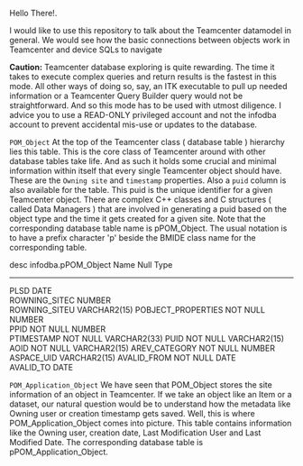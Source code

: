 Hello There!.

   I would like to use this repository to talk about the Teamcenter datamodel in general. 
We would see how the basic connections between objects work in Teamcenter and device SQLs to navigate 

**Caution:** Teamcenter database exploring is quite rewarding. The time it takes to execute complex queries and return results is the fastest in this mode. All other ways of doing so, say, an ITK executable to pull up needed information or a Teamcenter Query Builder query would not be straightforward. And so this mode has to be used with utmost diligence. I advice you to use a READ-ONLY privileged account and not the infodba account to prevent accidental mis-use or updates to the database.

   `POM_Object` At the top of the Teamcenter class ( database table ) hierarchy lies this table. This is the core class of Teamcenter around with other database tables take life. And as such it holds some crucial and minimal information within itself that every single Teamcenter object should have. These are the `Owning site` and `timestamp` properties. Also a `puid` column is also available for the table. This puid is the unique identifier for a given Teamcenter object. There are complex C++ classes and C structures ( called Data Managers ) that are involved in generating a puid based on the object type and the time it gets created for a given site. Note that the corresponding database table name is pPOM_Object. The usual notation is to have a prefix character 'p' beside the BMIDE class name for the corresponding table.

desc infodba.pPOM_Object
Name               Null     Type         
------------------ -------- ------------ 
PLSD                        DATE         
ROWNING_SITEC               NUMBER       
ROWNING_SITEU               VARCHAR2(15) 
POBJECT_PROPERTIES NOT NULL NUMBER       
PPID               NOT NULL NUMBER       
PTIMESTAMP         NOT NULL VARCHAR2(33) 
PUID               NOT NULL VARCHAR2(15) 
AOID               NOT NULL VARCHAR2(15) 
AREV_CATEGORY      NOT NULL NUMBER       
ASPACE_UID                  VARCHAR2(15) 
AVALID_FROM        NOT NULL DATE         
AVALID_TO                   DATE         

   `POM_Application_Object` We have seen that POM_Object stores the site information of an object in Teamcenter. If we take an object like an Item or a dataset, our natural question would be to understand how the metadata like Owning user or creation timestamp gets saved. Well, this is where POM_Application_Object comes into picture. This table contains information like the Owning user, creation date, Last Modification User and Last Modified Date. The corresponding database table is pPOM_Application_Object.




